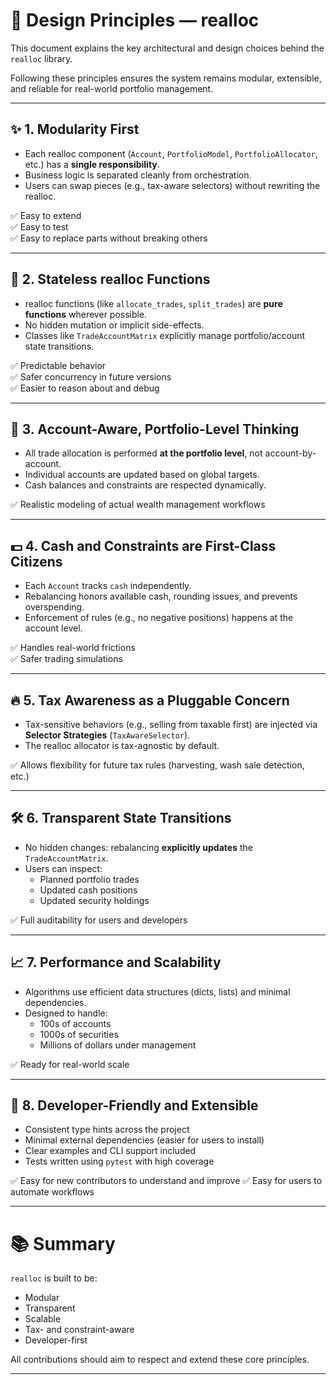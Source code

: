 # 🧠 Design Principles — realloc

This document explains the key architectural and design choices behind the `realloc` library.

Following these principles ensures the system remains modular, extensible, and reliable for real-world portfolio management.

---

## ✨ 1. Modularity First

- Each realloc component (`Account`, `PortfolioModel`, `PortfolioAllocator`, etc.) has a **single responsibility**.
- Business logic is separated cleanly from orchestration.
- Users can swap pieces (e.g., tax-aware selectors) without rewriting the realloc.

✅ Easy to extend  
✅ Easy to test  
✅ Easy to replace parts without breaking others

---

## 🔁 2. Stateless realloc Functions

- realloc functions (like `allocate_trades`, `split_trades`) are **pure functions** wherever possible.
- No hidden mutation or implicit side-effects.
- Classes like `TradeAccountMatrix` explicitly manage portfolio/account state transitions.

✅ Predictable behavior  
✅ Safer concurrency in future versions  
✅ Easier to reason about and debug

---

## 🧩 3. Account-Aware, Portfolio-Level Thinking

- All trade allocation is performed **at the portfolio level**, not account-by-account.
- Individual accounts are updated based on global targets.
- Cash balances and constraints are respected dynamically.

✅ Realistic modeling of actual wealth management workflows

---

## 💵 4. Cash and Constraints are First-Class Citizens

- Each `Account` tracks `cash` independently.
- Rebalancing honors available cash, rounding issues, and prevents overspending.
- Enforcement of rules (e.g., no negative positions) happens at the account level.

✅ Handles real-world frictions  
✅ Safer trading simulations

---

## 🔥 5. Tax Awareness as a Pluggable Concern

- Tax-sensitive behaviors (e.g., selling from taxable first) are injected via **Selector Strategies** (`TaxAwareSelector`).
- The realloc allocator is tax-agnostic by default.

✅ Allows flexibility for future tax rules (harvesting, wash sale detection, etc.)

---

## 🛠 6. Transparent State Transitions

- No hidden changes: rebalancing **explicitly updates** the `TradeAccountMatrix`.
- Users can inspect:
  - Planned portfolio trades
  - Updated cash positions
  - Updated security holdings

✅ Full auditability for users and developers

---

## 📈 7. Performance and Scalability

- Algorithms use efficient data structures (dicts, lists) and minimal dependencies.
- Designed to handle:
  - 100s of accounts
  - 1000s of securities
  - Millions of dollars under management

✅ Ready for real-world scale

---

## 🚀 8. Developer-Friendly and Extensible

- Consistent type hints across the project
- Minimal external dependencies (easier for users to install)
- Clear examples and CLI support included
- Tests written using `pytest` with high coverage

✅ Easy for new contributors to understand and improve
✅ Easy for users to automate workflows

---

# 📚 Summary

`realloc` is built to be:

- Modular
- Transparent
- Scalable
- Tax- and constraint-aware
- Developer-first

All contributions should aim to respect and extend these core principles.

---
